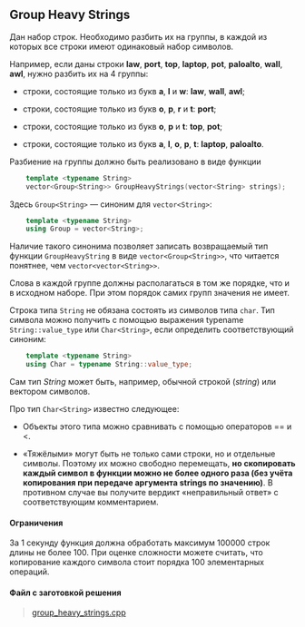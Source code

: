 ## Group Heavy Strings

Дан набор строк. Необходимо разбить их на группы, в каждой из которых все строки
имеют одинаковый набор символов.

Например, если даны строки **law**, **port**, **top**, **laptop**, **pot**,
**paloalto**, **wall**, **awl**, нужно разбить их на 4 группы:

-    строки, состоящие только из букв **a**, **l** и **w**: **law**, **wall**, **awl**;

-    строки, состоящие только из букв **o**, **p**, **r** и **t**: **port**;

-    строки, состоящие только из букв **o**, **p** и **t**: **top**, **pot**;

-    строки, состоящие только из букв **a**, **l**, **o**, **p**, **t**:
    **laptop**, **paloalto**.

Разбиение на группы должно быть реализовано в виде функции
```cpp
    template <typename String>
    vector<Group<String>> GroupHeavyStrings(vector<String> strings);
```

Здесь ```Group<String>``` — синоним для ```vector<String>```:
```cpp
    template <typename String>
    using Group = vector<String>;
```

Наличие такого синонима позволяет записать возвращаемый тип функции ```GroupHeavyString```
в виде ```vector<Group<String>>```, что читается понятнее, чем ```vector<vector<String>>```.

Слова в каждой группе должны располагаться в том же порядке, что и в исходном наборе.
При этом порядок самих групп значения не имеет.

Строка типа ```String``` не обязана состоять из символов типа ```char```. Тип символа
можно получить с помощью выражения typename ```String::value_type``` или ```Char<String>```,
если определить соответствующий синоним:

```cpp
    template <typename String>
    using Char = typename String::value_type;
```

Сам тип *String* может быть, например, обычной строкой (*string*) или вектором символов.

Про тип ```Char<String>``` известно следующее:

-    Объекты этого типа можно сравнивать с помощью операторов == и <.

-    «Тяжёлыми» могут быть не только сами строки, но и отдельные символы. Поэтому их
     можно свободно перемещать, **но скопировать каждый символ в функции можно не более
     одного раза (без учёта копирования при передаче аргумента strings по значению)**.
     В противном случае вы получите вердикт «неправильный ответ» с соответствующим
     комментарием.

#### Ограничения

За 1 секунду функция должна обработать максимум 100000 строк длины не более 100.
При оценке сложности можете считать, что копирование каждого символа стоит порядка
100 элементарных операций.

#### Файл с заготовкой решения

> [group_heavy_strings.cpp](https://d3c33hcgiwev3.cloudfront.net/w56UtGWhEeiUPhLykNFyig_c3ca5f8065a111e880287db1087a8bac_group_heavy_strings.cpp?Expires=1637107200&Signature=ZIHvMEppDvRxAg-Qxb5x5F2XbJDd2zIpduIwX9XPqxtM~hFn~e71KxS0IwdLWtuThVPd45Jgx9GqB0z7jVbUTTGoiJWm8aWALASNrmqNoUCmgbDOcxeHy35akYo-zkFeUyRCBYqvH7v52VhGGpDzaFTeU~l11Tce9wa7NAHgzxI_&Key-Pair-Id=APKAJLTNE6QMUY6HBC5A)
